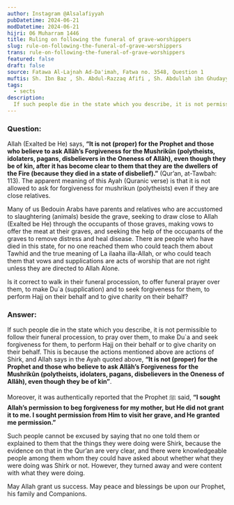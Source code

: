```yaml
---
author: Instagram @Alsalafiyyah
pubDatetime: 2024-06-21
modDatetime: 2024-06-21
hijri: 06 Muharram 1446
title: Ruling on following the funeral of grave-worshippers
slug: rule-on-following-the-funeral-of-grave-worshippers
trans: rule-on-following-the-funeral-of-grave-worshippers
featured: false
draft: false
source: Fatawa Al-Lajnah Ad-Da'imah, Fatwa no. 3548, Question 1
muftis: Sh. Ibn Baz , Sh. Abdul-Razzaq Afifi , Sh. Abdullah ibn Ghudayyan
tags:
  - sects
description:
  If such people die in the state which you describe, it is not permissible to follow their funeral procession, to pray over them.
---
```


### Question: 
Allah (Exalted be He) says, **“It is not (proper) for the Prophet and those who believe to ask Allâh’s Forgiveness for the Mushrikûn (polytheists, idolaters, pagans, disbelievers in the Oneness of Allâh), even though they be of kin, after it has become clear to them that they are the dwellers of the Fire (because they died in a state of disbelief).”** (Qur’an, at-Tawbah: 113). The apparent meaning of this Ayah (Quranic verse) is that it is not allowed to ask for forgiveness for mushrikun (polytheists) even if they are close relatives.

Many of us Bedouin Arabs have parents and relatives who are accustomed to slaughtering (animals) beside the grave, seeking to draw close to Allah (Exalted be He) through the occupants of those graves, making vows to offer the meat at their graves, and seeking the help of the occupants of the graves to remove distress and heal disease. There are people who have died in this state, for no one reached them who could teach them about Tawhid and the true meaning of La ilaaha illa-Allah, or who could teach them that vows and supplications are acts of worship that are not right unless they are directed to Allah Alone.

Is it correct to walk in their funeral procession, to offer funeral prayer over them, to make Du`a (supplication) and to seek forgiveness for them, to perform Hajj on their behalf and to give charity on their behalf?

### Answer: 
If such people die in the state which you describe, it is not permissible to follow their funeral procession, to pray over them, to make Du`a and seek forgiveness for them, to perform Hajj on their behalf or to give charity on their behalf. This is because the actions mentioned above are actions of Shirk, and Allah says in the Ayah quoted above, **“It is not (proper) for the Prophet and those who believe to ask Allâh’s Forgiveness for the Mushrikûn (polytheists, idolaters, pagans, disbelievers in the Oneness of Allâh), even though they be of kin”**.

Moreover, it was authentically reported that the Prophet ﷺ said, **“I sought Allah’s permission to beg forgiveness for my mother, but He did not grant it to me. I sought permission from Him to visit her grave, and He granted me permission.”**

Such people cannot be excused by saying that no one told them or explained to them that the things they were doing were Shirk, because the evidence on that in the Qur’an are very clear, and there were knowledgeable people among them whom they could have asked about whether what they were doing was Shirk or not. However, they turned away and were content with what they were doing.

May Allah grant us success. May peace and blessings be upon our Prophet, his family and Companions.


